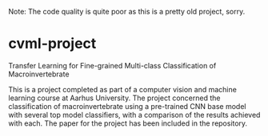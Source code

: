 
Note: The code quality is quite poor as this is a pretty old project, sorry.

# cvml-project
Transfer Learning for Fine-grained Multi-class Classification of Macroinvertebrate

This is a project completed as part of a computer vision and machine learning course at Aarhus University. The project concerned the classification of macroinvertebrate using a pre-trained CNN base model with several top model classifiers, with a comparison of the results achieved with each. The paper for the project has been included in the repository.

